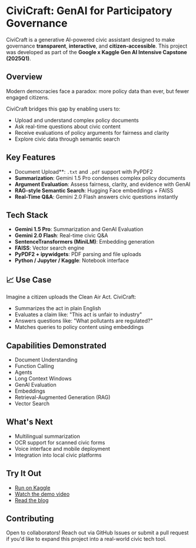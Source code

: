 # CiviCraft: GenAI for Participatory Governance

CiviCraft is a generative AI-powered civic assistant designed to make governance **transparent**, **interactive**, and **citizen-accessible**. This project was developed as part of the **Google x Kaggle Gen AI Intensive Capstone (2025Q1)**.

## Overview
Modern democracies face a paradox: more policy data than ever, but fewer engaged citizens. 

CiviCraft bridges this gap by enabling users to:
- Upload and understand complex policy documents
- Ask real-time questions about civic content
- Receive evaluations of policy arguments for fairness and clarity
- Explore civic data through semantic search

##  Key Features
- Document Upload**: `.txt` and `.pdf` support with PyPDF2
- **Summarization**: Gemini 1.5 Pro condenses complex policy documents
- **Argument Evaluation**: Assess fairness, clarity, and evidence with GenAI
- **RAG-style Semantic Search**: Hugging Face embeddings + FAISS
- **Real-Time Q&A**: Gemini 2.0 Flash answers civic questions instantly

## Tech Stack
- **Gemini 1.5 Pro**: Summarization and GenAI Evaluation
- **Gemini 2.0 Flash**: Real-time civic Q&A
- **SentenceTransformers (MiniLM)**: Embedding generation
- **FAISS**: Vector search engine
- **PyPDF2 + ipywidgets**: PDF parsing and file uploads
- **Python / Jupyter / Kaggle**: Notebook interface

## 📈 Use Case
Imagine a citizen uploads the Clean Air Act. CiviCraft:
- Summarizes the act in plain English
- Evaluates a claim like: "This act is unfair to industry"
- Answers questions like: "What pollutants are regulated?"
- Matches queries to policy content using embeddings

## Capabilities Demonstrated
-  Document Understanding
-  Function Calling
-  Agents
-  Long Context Windows
-  GenAI Evaluation
-  Embeddings
-  Retrieval-Augmented Generation (RAG)
-  Vector Search

## What's Next
- Multilingual summarization
- OCR support for scanned civic forms
- Voice interface and mobile deployment
- Integration into local civic platforms

##  Try It Out
- [Run on Kaggle](https://www.kaggle.com/code/chamander01/civiccraft)
- [Watch the demo video](https://www.youtube.com/watch?v=-D6BHrDJGMY)
- [Read the blog](https://medium.com/@bigbangygvip1/civic-craft-capstone-project-1f0cffd496a9)

## Contributing
Open to collaborators! Reach out via GitHub Issues or submit a pull request if you'd like to expand this project into a real-world civic tech tool.

